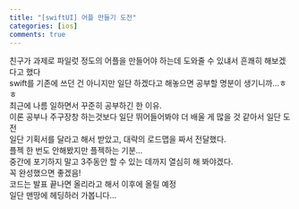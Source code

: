 ```yaml
---
title: "[swiftUI] 어플 만들기 도전"
categories: [ios]
comments: true
---
```


친구가 과제로 파일럿 정도의 어플을 만들어야 하는데 도와줄 수 있냬서 흔쾌히 해보겠다고 했다 <br>
swift를 기존에 쓰던 건 아니지만 일단 하겠다고 해놓으면 공부할 명분이 생기니까...ㅎㅎ<br>
최근에 나름 일하면서 꾸준히 공부하긴 한 이유.<br>
이론 공부나 주구장창 하는것보다 일단 뛰어들어봐야 더 배울 게 많을 것 같아서 일단 도전<br>
일단 기획서를 달라고 해서 받았고, 대략의 로드맵을 짜서 전달했다.<br>
플젝 한 번도 안해봤지만 플젝하는 기분...<br>
중간에 포기하지 말고 3주동안 할 수 있는 데까지 열심히 해 봐야겠다.<br>
꼭 완성했으면 좋겠음!<br>
코드는 발표 끝나면 올리라고 해서 이후에 올릴 예정<br>
일단 맨땅에 헤딩하러 가봅니다...<br><br><br>